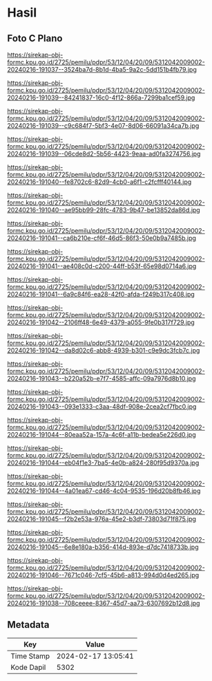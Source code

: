# Hasil

## Foto C Plano

https://sirekap-obj-formc.kpu.go.id/2725/pemilu/pdpr/53/12/04/20/09/5312042009002-20240216-191037--3524ba7d-8b1d-4ba5-9a2c-5dd151b4fb79.jpg

https://sirekap-obj-formc.kpu.go.id/2725/pemilu/pdpr/53/12/04/20/09/5312042009002-20240216-191039--84241837-16c0-4f12-866a-7299ba1cef59.jpg

https://sirekap-obj-formc.kpu.go.id/2725/pemilu/pdpr/53/12/04/20/09/5312042009002-20240216-191039--c9c684f7-5bf3-4e07-8d06-66091a34ca7b.jpg

https://sirekap-obj-formc.kpu.go.id/2725/pemilu/pdpr/53/12/04/20/09/5312042009002-20240216-191039--06cde8d2-5b56-4423-9eaa-ad0fa3274756.jpg

https://sirekap-obj-formc.kpu.go.id/2725/pemilu/pdpr/53/12/04/20/09/5312042009002-20240216-191040--fe8702c6-82d9-4cb0-a6f1-c2fcfff40144.jpg

https://sirekap-obj-formc.kpu.go.id/2725/pemilu/pdpr/53/12/04/20/09/5312042009002-20240216-191040--ae95bb99-28fc-4783-9b47-be13852da86d.jpg

https://sirekap-obj-formc.kpu.go.id/2725/pemilu/pdpr/53/12/04/20/09/5312042009002-20240216-191041--ca6b210e-cf6f-46d5-86f3-50e0b9a7485b.jpg

https://sirekap-obj-formc.kpu.go.id/2725/pemilu/pdpr/53/12/04/20/09/5312042009002-20240216-191041--ae408c0d-c200-44ff-b53f-65e98d0714a6.jpg

https://sirekap-obj-formc.kpu.go.id/2725/pemilu/pdpr/53/12/04/20/09/5312042009002-20240216-191041--6a9c84f6-ea28-42f0-afda-f249b317c408.jpg

https://sirekap-obj-formc.kpu.go.id/2725/pemilu/pdpr/53/12/04/20/09/5312042009002-20240216-191042--2106ff48-6e49-4379-a055-9fe0b317f729.jpg

https://sirekap-obj-formc.kpu.go.id/2725/pemilu/pdpr/53/12/04/20/09/5312042009002-20240216-191042--da8d02c6-abb8-4939-b301-c9e9dc3fcb7c.jpg

https://sirekap-obj-formc.kpu.go.id/2725/pemilu/pdpr/53/12/04/20/09/5312042009002-20240216-191043--b220a52b-e7f7-4585-affc-09a7976d8b10.jpg

https://sirekap-obj-formc.kpu.go.id/2725/pemilu/pdpr/53/12/04/20/09/5312042009002-20240216-191043--093e1333-c3aa-48df-908e-2cea2cf7fbc0.jpg

https://sirekap-obj-formc.kpu.go.id/2725/pemilu/pdpr/53/12/04/20/09/5312042009002-20240216-191044--80eaa52a-157a-4c6f-a11b-bedea5e226d0.jpg

https://sirekap-obj-formc.kpu.go.id/2725/pemilu/pdpr/53/12/04/20/09/5312042009002-20240216-191044--eb04f1e3-7ba5-4e0b-a824-280f95d9370a.jpg

https://sirekap-obj-formc.kpu.go.id/2725/pemilu/pdpr/53/12/04/20/09/5312042009002-20240216-191044--4a01ea67-cd46-4c04-9535-196d20b8fb46.jpg

https://sirekap-obj-formc.kpu.go.id/2725/pemilu/pdpr/53/12/04/20/09/5312042009002-20240216-191045--f2b2e53a-976a-45e2-b3df-73803d71f875.jpg

https://sirekap-obj-formc.kpu.go.id/2725/pemilu/pdpr/53/12/04/20/09/5312042009002-20240216-191045--6e8e180a-b356-414d-893e-d7dc7418733b.jpg

https://sirekap-obj-formc.kpu.go.id/2725/pemilu/pdpr/53/12/04/20/09/5312042009002-20240216-191046--7671c046-7cf5-45b6-a813-994d0d4ed265.jpg

https://sirekap-obj-formc.kpu.go.id/2725/pemilu/pdpr/53/12/04/20/09/5312042009002-20240216-191038--708ceeee-8367-45d7-aa73-6307692b12d8.jpg


## Metadata

| Key        | Value               |
| ---------- | ------------------- |
| Time Stamp | 2024-02-17 13:05:41 |
| Kode Dapil | 5302                |



